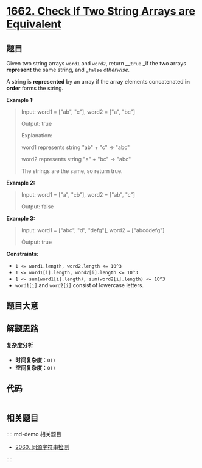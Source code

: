 # [1662. Check If Two String Arrays are Equivalent](https://leetcode.com/problems/check-if-two-string-arrays-are-equivalent/)

## 题目

Given two string arrays `word1` and `word2`, return \__`true` \_if the two
arrays **represent** the same string, and _`false` _otherwise._

A string is **represented** by an array if the array elements concatenated
**in order** forms the string.

**Example 1:**

> Input: word1 = ["ab", "c"], word2 = ["a", "bc"]
>
> Output: true
>
> Explanation:
>
> word1 represents string "ab" + "c" -> "abc"
>
> word2 represents string "a" + "bc" -> "abc"
>
> The strings are the same, so return true.

**Example 2:**

> Input: word1 = ["a", "cb"], word2 = ["ab", "c"]
>
> Output: false

**Example 3:**

> Input: word1 = ["abc", "d", "defg"], word2 = ["abcddefg"]
>
> Output: true

**Constraints:**

- `1 <= word1.length, word2.length <= 10^3`
- `1 <= word1[i].length, word2[i].length <= 10^3`
- `1 <= sum(word1[i].length), sum(word2[i].length) <= 10^3`
- `word1[i]` and `word2[i]` consist of lowercase letters.

## 题目大意

## 解题思路

#### 复杂度分析

- **时间复杂度**：`O()`
- **空间复杂度**：`O()`

## 代码

```javascript

```

## 相关题目

:::: md-demo 相关题目

- [2060. 同源字符串检测](https://leetcode.com/problems/check-if-an-original-string-exists-given-two-encoded-strings)

::::
